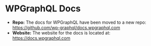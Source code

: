 # WPGraphQL Docs
- **Repo:** The docs for WPGraphQL have been moved to a new repo: https://github.com/wp-graphql/docs.wpgraphql.com
- **Website:** The website for the docs is located at: https://docs.wpgraphql.com
